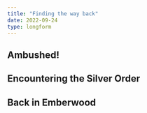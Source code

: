 ```yaml
---
title: "Finding the way back"
date: 2022-09-24
type: longform
---
```


## Ambushed!

## Encountering the Silver Order

## Back in Emberwood
